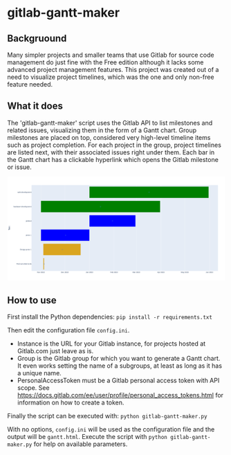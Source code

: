 # gitlab-gantt-maker

## Backgruound
Many simpler projects and smaller teams that use Gitlab for source code management do just fine with the Free edition although it lacks some advanced project management features. This project was created out of a need to visualize project timelines, which was the one and only non-free feature needed.

## What it does
The 'gitlab-gantt-maker' script uses the Gitlab API to list milestones and related issues, visualizing them in the form of a Gantt chart. Group milestones are placed on top, considered very high-level timeline items such as project completion. For each project in the group, project timelines are listed next, with their associated issues right under them. Each bar in the Gantt chart has a clickable hyperlink which opens the Gitlab milestone or issue.

![Screenshot](res/screenshot.png)

## How to use
First install the Python dependencies:
`pip install -r requirements.txt`

Then edit the configuration file `config.ini`.
* Instance is the URL for your Gitlab instance, for projects hosted at Gitlab.com just leave as is.
* Group is the Gitlab group for which you want to generate a Gantt chart. It even works setting the name of a subgroups, at least as long as it has a unique name.
* PersonalAccessToken must be a Gitlab personal access token with API scope. See https://docs.gitlab.com/ee/user/profile/personal_access_tokens.html for information on how to create a token.

Finally the script can be executed with:
`python gitlab-gantt-maker.py`

With no options, `config.ini` will be used as the configuration file and the output will be `gantt.html`. Execute the script with `python gitlab-gantt-maker.py` for help on available parameters.
